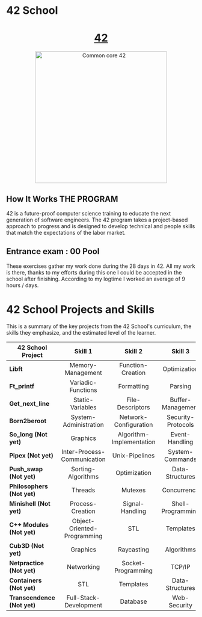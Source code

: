 # 42 School

<h1 align="center">
	<a href="https://42.fr/en/homepage/"> 42</a>
</h1>

<p align="center">
  <img src="https://42perpignan.fr/wp-content/uploads/2022/05/42-Perpignan-white500x170.png" alt="Common core 42" width="350"/>
</p>

## How It Works THE PROGRAM
42 is a future-proof computer science training to educate the next generation of software engineers. The 42 program takes a project-based approach to progress and is designed to develop technical and people skills that match the expectations of the labor market.

## Entrance exam : **00  Pool** 
These exercises gather my work done during the 28 days in 42. All my work is there, thanks to my efforts during this one I could be accepted in the school after finishing. According to my logtime I worked an average of 9 hours / days.

# 42 School Projects and Skills

This is a summary of the key projects from the 42 School's curriculum, the skills they emphasize, and the estimated level of the learner.

| 42 School Project | Skill 1 | Skill 2 | Skill 3 | Level |
| --- | :---: | :---: | :---: | :---: |
| **Libft** | Memory-Management | Function-Creation | Optimization | Beginner |
| **Ft_printf** | Variadic-Functions | Formatting | Parsing | Beginner |
| **Get_next_line** | Static-Variables | File-Descriptors | Buffer-Management | Beginner |
| **Born2beroot** | System-Administration | Network-Configuration | Security-Protocols | Intermediate |
| **So_long (Not yet)** | Graphics | Algorithm-Implementation | Event-Handling | Intermediate |
| **Pipex (Not yet)** | Inter-Process-Communication | Unix-Pipelines | System-Commands | Intermediate |
| **Push_swap (Not yet)** | Sorting-Algorithms | Optimization | Data-Structures | Intermediate |
| **Philosophers (Not yet)** | Threads | Mutexes | Concurrency | Intermediate |
| **Minishell (Not yet)** | Process-Creation | Signal-Handling | Shell-Programming | Intermediate |
| **C++ Modules (Not yet)** | Object-Oriented-Programming | STL | Templates | Senior |
| **Cub3D (Not yet)** | Graphics | Raycasting | Algorithms | Senior |
| **Netpractice (Not yet)** | Networking | Socket-Programming | TCP/IP | Senior |
| **Containers (Not yet)** | STL | Templates | Data-Structures | Senior |
| **Transcendence (Not yet)** | Full-Stack-Development | Database | Web-Security | Senior |

